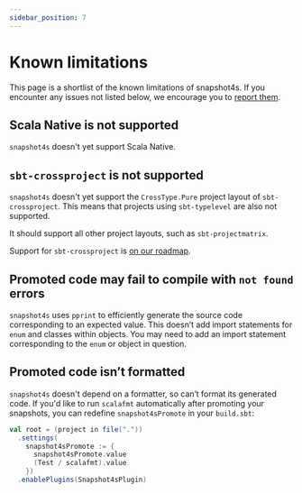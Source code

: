 ```yaml
---
sidebar_position: 7
---
```


# Known limitations

This page is a shortlist of the known limitations of snapshot4s. If you encounter any issues not listed below, we encourage you to [report them](https://github.com/siriusxm/snapshot4s/issues/new?template=bug.md).

## Scala Native is not supported

`snapshot4s` doesn't yet support Scala Native.

## `sbt-crossproject` is not supported

`snapshot4s` doesn't yet support the `CrossType.Pure` project layout of `sbt-crossproject`. This means that projects using `sbt-typelevel` are also not supported.

It should support all other project layouts, such as `sbt-projectmatrix`.

Support for `sbt-crossproject` is [on our roadmap](https://github.com/siriusxm/snapshot4s/issues/28).

## Promoted code may fail to compile with `not found` errors

`snapshot4s` uses `pprint` to efficiently generate the source code corresponding to an expected value.  This doesn’t add import statements for `enum` and classes within objects. You may need to add an import statement corresponding to the `enum` or object in question.

## Promoted code isn’t formatted

`snapshot4s` doesn't depend on a formatter, so can’t format its generated code. If you'd like to run `scalafmt` automatically after promoting your snapshots, you can redefine `snapshot4sPromote` in your `build.sbt`:

```scala
val root = (project in file("."))
  .settings(
    snapshot4sPromote := {
      snapshot4sPromote.value
      (Test / scalafmt).value
    })
  .enablePlugins(Snapshot4sPlugin)
```
